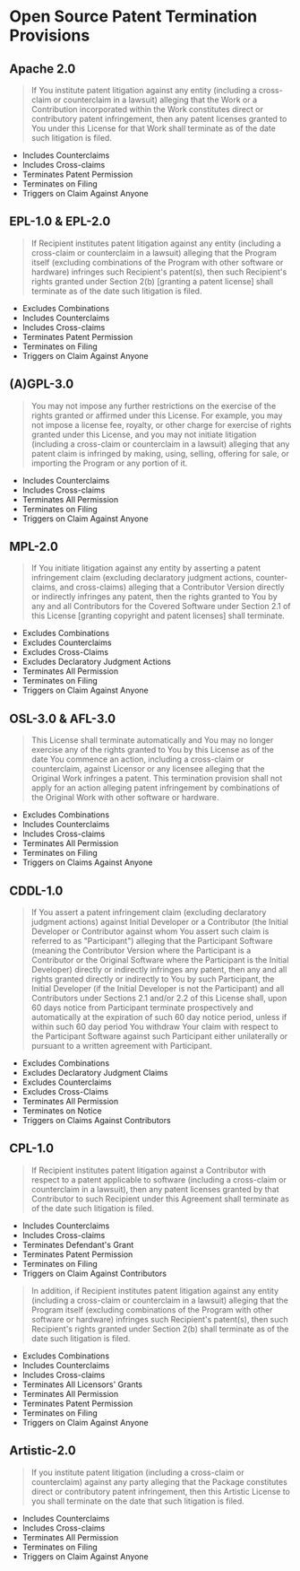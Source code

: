 # Open Source Patent Termination Provisions

## Apache 2.0

> If You institute patent litigation against any entity (including a cross-claim or counterclaim in a lawsuit) alleging that the Work or a Contribution incorporated within the Work constitutes direct or contributory patent infringement, then any patent licenses granted to You under this License for that Work shall terminate as of the date such litigation is filed.

- Includes Counterclaims
- Includes Cross-claims
- Terminates Patent Permission
- Terminates on Filing
- Triggers on Claim Against Anyone

## EPL-1.0 & EPL-2.0

> If Recipient institutes patent litigation against any entity (including a cross-claim or counterclaim in a lawsuit) alleging that the Program itself (excluding combinations of the Program with other software or hardware) infringes such Recipient's patent(s), then such Recipient's rights granted under Section 2(b) [granting a patent license] shall terminate as of the date such litigation is filed.

- Excludes Combinations
- Includes Counterclaims
- Includes Cross-claims
- Terminates Patent Permission
- Terminates on Filing
- Triggers on Claim Against Anyone

## (A)GPL-3.0

> You may not impose any further restrictions on the exercise of the rights granted or affirmed under this License.  For example, you may not impose a license fee, royalty, or other charge for exercise of rights granted under this License, and you may not initiate litigation (including a cross-claim or counterclaim in a lawsuit) alleging that any patent claim is infringed by making, using, selling, offering for sale, or importing the Program or any portion of it.

- Includes Counterclaims
- Includes Cross-claims
- Terminates All Permission
- Terminates on Filing
- Triggers on Claim Against Anyone

## MPL-2.0

> If You initiate litigation against any entity by asserting a patent infringement claim (excluding declaratory judgment actions, counter-claims, and cross-claims) alleging that a Contributor Version directly or indirectly infringes any patent, then the rights granted to You by any and all Contributors for the Covered Software under Section 2.1 of this License [granting copyright and patent licenses] shall terminate.

- Excludes Combinations
- Excludes Counterclaims
- Excludes Cross-Claims
- Excludes Declaratory Judgment Actions
- Terminates All Permission
- Terminates on Filing
- Triggers on Claim Against Anyone

## OSL-3.0 & AFL-3.0

> This License shall terminate automatically and You may no longer exercise any of the rights granted to You by this License as of the date You commence an action, including a cross-claim or counterclaim, against Licensor or any licensee alleging that the Original Work infringes a patent.  This termination provision shall not apply for an action alleging patent infringement by combinations of the Original Work with other software or hardware.

- Excludes Combinations
- Includes Counterclaims
- Includes Cross-claims
- Terminates All Permission
- Terminates on Filing
- Triggers on Claims Against Anyone

## CDDL-1.0

> If You assert a patent infringement claim (excluding declaratory judgment actions) against Initial Developer or a Contributor (the Initial Developer or Contributor against whom You assert such claim is referred to as "Participant") alleging that the Participant Software (meaning the Contributor Version where the Participant is a Contributor or the Original Software where the Participant is the Initial Developer) directly or indirectly infringes any patent, then any and all rights granted directly or indirectly to You by such Participant, the Initial Developer (if the Initial Developer is not the Participant) and all Contributors under Sections 2.1 and/or 2.2 of this License shall, upon 60 days notice from Participant terminate prospectively and automatically at the expiration of such 60 day notice period, unless if within such 60 day period You withdraw Your claim with respect to the Participant Software against such Participant either unilaterally or pursuant to a written agreement with Participant.

- Excludes Combinations
- Excludes Declaratory Judgment Claims
- Excludes Counterclaims
- Excludes Cross-Claims
- Terminates All Permission
- Terminates on Notice
- Triggers on Claims Against Contributors

## CPL-1.0

> If Recipient institutes patent litigation against a Contributor with respect to a patent applicable to software (including a cross-claim or counterclaim in a lawsuit), then any patent licenses granted by that Contributor to such Recipient under this Agreement shall terminate as of the date such litigation is filed.

- Includes Counterclaims
- Includes Cross-claims
- Terminates Defendant's Grant
- Terminates Patent Permission
- Terminates on Filing
- Triggers on Claim Against Contributors

> In addition, if Recipient institutes patent litigation against any entity (including a cross-claim or counterclaim in a lawsuit) alleging that the Program itself (excluding combinations of the Program with other software or hardware) infringes such Recipient's patent(s), then such Recipient's rights granted under Section 2(b) shall terminate as of the date such litigation is filed.

- Excludes Combinations
- Includes Counterclaims
- Includes Cross-claims
- Terminates All Licensors' Grants
- Terminates All Permission
- Terminates Patent Permission
- Terminates on Filing
- Triggers on Claim Against Anyone

## Artistic-2.0

> If you institute patent litigation (including a cross-claim or counterclaim) against any party alleging that the Package constitutes direct or contributory patent infringement, then this Artistic License to you shall terminate on the date that such litigation is filed.

- Includes Counterclaims
- Includes Cross-claims
- Terminates All Permission
- Terminates on Filing
- Triggers on Claim Against Anyone

